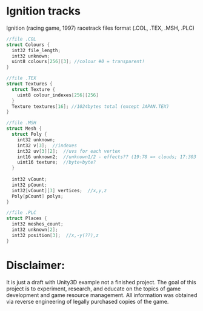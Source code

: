 # Ignition tracks
Ignition (racing game, 1997) racetrack files format (.COL, .TEX, .MSH, .PLC)

```c
//file .COL
struct Colours {
  int32 file_length;
  int32 unknown;
  uint8 colours[256][3]; //colour #0 = transparent!
}

//file .TEX
struct Textures {
  struct Texture {
    uint8 colour_indexes[256][256]
  }
  Texture textures[16]; //1024bytes total (except JAPAN.TEX)
}

//file .MSH
struct Mesh {
  struct Poly {
    int32 unknown;
    int32 v[3];  //indexes
    int32 uv[3][2];  //uvs for each vertex
    int16 unknown2;  //unknown1/2 - effects?? (19:78 => clouds; 17:303 => rolling balls)
    uint16 texture;  //byte+byte?
  }
  
  int32 vCount;
  int32 pCount;
  int32[vCount][3] vertices;  //x,y,z
  Poly[pCount] polys;
}

//file .PLC
struct Places {
  int32 meshes_count;
  int32 unknown[2];
  int32 position[3];  //x,-y(??),z
}
```

# Disclaimer:
It is just a draft with Unity3D example not a finished project. The goal of this project is to experiment, research, and educate on the topics of game development and game resource management. All information was obtained via reverse engineering of legally purchased copies of the game.
